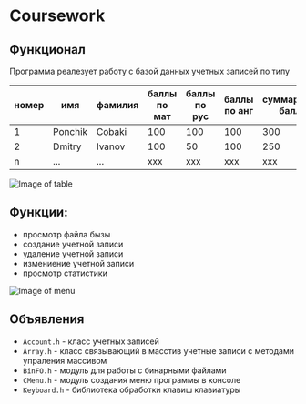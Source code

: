 # Coursework
## Функционал
Программа реалезует работу с базой данных учетных записей по типу


номер |  имя   |  фамилия  | баллы по мат | баллы по рус | баллы по анг | суммарный балл
----- |------- | --------- | --------- | --------- | --------- | ------------
1     |Ponchik | Cobaki    | 100 | 100 | 100 | 300
2     |Dmitry  | Ivanov    | 100 |  50 | 100 | 250
n     |...     |...        | xxx | xxx | xxx | xxx

![Image of table](image/table.png)

## Функции:
- просмотр файла бызы
- создание учетной записи
- удаление учетной записи
- измениение учетной записи
- просмотр статистики

![Image of menu](image/menu.png)


## Объявления
 
* `` Account.h `` - класс учетных записей
* `` Array.h `` - класс связывающий в масстив учетные записи с методами упраления массивом
* `` BinFO.h `` - модуль для работы с бинарными файлами
* `` CMenu.h `` - модуль создания меню программы в консоле
* `` Keyboard.h `` - библиотека обработки клавиш клавиатуры

